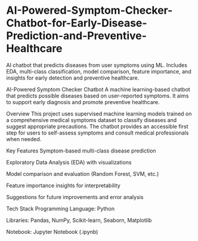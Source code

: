 # AI-Powered-Symptom-Checker-Chatbot-for-Early-Disease-Prediction-and-Preventive-Healthcare
AI chatbot that predicts diseases from user symptoms using ML. Includes EDA, multi-class classification, model comparison, feature importance, and insights for early detection and preventive healthcare.

AI-Powered Symptom Checker Chatbot
A machine learning-based chatbot that predicts possible diseases based on user-reported symptoms. It aims to support early diagnosis and promote preventive healthcare.

 Overview
This project uses supervised machine learning models trained on a comprehensive medical symptoms dataset to classify diseases and suggest appropriate precautions.
The chatbot provides an accessible first step for users to self-assess symptoms and consult medical professionals when needed.

 Key Features
Symptom-based multi-class disease prediction

Exploratory Data Analysis (EDA) with visualizations

Model comparison and evaluation (Random Forest, SVM, etc.)

Feature importance insights for interpretability

Suggestions for future improvements and error analysis

 Tech Stack
Programming Language: Python

Libraries: Pandas, NumPy, Scikit-learn, Seaborn, Matplotlib

Notebook: Jupyter Notebook (.ipynb)

